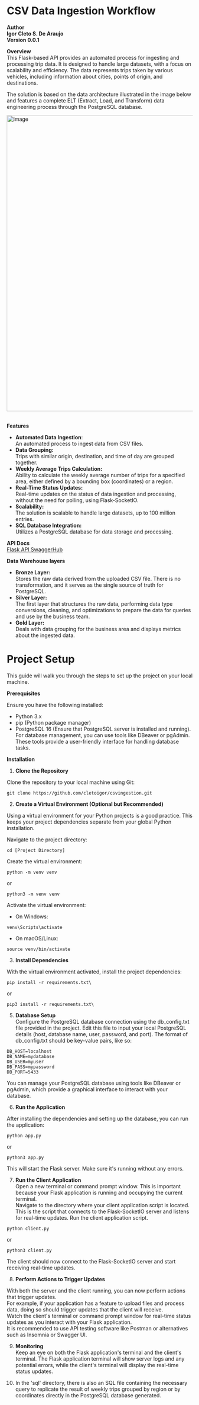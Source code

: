# CSV Data Ingestion Workflow

**Author** <br />
**Igor Cleto S. De Araujo** <br />
**Version 0.0.1** <br />

**Overview** <br />
This Flask-based API provides an automated process for ingesting and processing trip data. It is designed to handle large datasets, with a focus on scalability and efficiency. The data represents trips taken by various vehicles, including information about cities, points of origin, and destinations.

The solution is based on the data architecture illustrated in the image below and features a complete ELT (Extract, Load, and Transform) data engineering process through the PostgreSQL database. <br />

<img width="800" alt="image" src="https://github.com/cletoigor/csvingestion/assets/50745958/56b51afe-b6ec-425e-9333-33adf2728781">

<br /> **Features** <br />
* **Automated Data Ingestion**: <br /> An automated process to ingest data from CSV files. <br />
* **Data Grouping:** <br /> Trips with similar origin, destination, and time of day are grouped together. <br />
* **Weekly Average Trips Calculation:** <br />  Ability to calculate the weekly average number of trips for a specified area, either defined by a bounding box (coordinates) or a region. <br />
* **Real-Time Status Updates:** <br /> Real-time updates on the status of data ingestion and processing, without the need for polling, using Flask-SocketIO. <br />
* **Scalability:** <br /> The solution is scalable to handle large datasets, up to 100 million entries. <br />
* **SQL Database Integration:** <br /> Utilizes a PostgreSQL database for data storage and processing.
  
**API Docs** <br />
[Flask API SwaggerHub](https://app.swaggerhub.com/apis/IgorCleto/data_engineering_challenge_api/1.0#/)

**Data Warehouse layers** <br />
* **Bronze Layer:** <br />
Stores the raw data derived from the uploaded CSV file. There is no transformation, and it serves as the single source of truth for PostgreSQL.
* **Silver Layer:** <br />
The first layer that structures the raw data, performing data type conversions, cleaning, and optimizations to prepare the data for queries and use by the business team.
* **Gold Layer:** <br />
Deals with data grouping for the business area and displays metrics about the ingested data.

# Project Setup
This guide will walk you through the steps to set up the project on your local machine.

**Prerequisites** <br />

Ensure you have the following installed:
* Python 3.x
* pip (Python package manager)
* PostgreSQL 16 (Ensure that PostgreSQL server is installed and running). For database management, you can use tools like DBeaver or pgAdmin. These tools provide a user-friendly interface for handling database tasks.

**Installation**

1) **Clone the Repository**

Clone the repository to your local machine using Git:

```console
git clone https://github.com/cletoigor/csvingestion.git
```
2) **Create a Virtual Environment (Optional but Recommended)**
   
Using a virtual environment for your Python projects is a good practice. This keeps your project dependencies separate from your global Python installation.

Navigate to the project directory:
```console
cd [Project Directory]
```
Create the virtual environment:
```console
python -m venv venv
```
or
```console
python3 -m venv venv
```

Activate the virtual environment:
* On Windows:
```console
venv\Scripts\activate
```
* On macOS/Linux:
```console
source venv/bin/activate
```

3) **Install Dependencies**
   
With the virtual environment activated, install the project dependencies:
```console
pip install -r requirements.txt\
```
or
```console
pip3 install -r requirements.txt\
```

5) **Database Setup**  <br />
Configure the PostgreSQL database connection using the db_config.txt file provided in the project. Edit this file to input your local PostgreSQL details (host, database name, user, password, and port).
The format of db_config.txt should be key-value pairs, like so:

```make
DB_HOST=localhost
DB_NAME=mydatabase
DB_USER=myuser
DB_PASS=mypassword
DB_PORT=5433
```
You can manage your PostgreSQL database using tools like DBeaver or pgAdmin, which provide a graphical interface to interact with your database.

6) **Run the Application**  <br />

After installing the dependencies and setting up the database, you can run the application:
```console
python app.py
```
or
```console
python3 app.py
```
This will start the Flask server. Make sure it's running without any errors.

7) **Run the Client Application**  <br />
Open a new terminal or command prompt window. This is important because your Flask application is running and occupying the current terminal.  <br />
Navigate to the directory where your client application script is located. This is the script that connects to the Flask-SocketIO server and listens for real-time updates.
Run the client application script.

```console
python client.py
```
or
```console
python3 client.py
```

The client should now connect to the Flask-SocketIO server and start receiving real-time updates.

8) **Perform Actions to Trigger Updates**  <br />

With both the server and the client running, you can now perform actions that trigger updates.  <br />
For example, if your application has a feature to upload files and process data, doing so should trigger updates that the client will receive.  <br />
Watch the client's terminal or command prompt window for real-time status updates as you interact with your Flask application.
 <br /> It is recommended to use API testing software like Postman or alternatives such as Insomnia or Swagger UI.

 9) **Monitoring**
<br /> Keep an eye on both the Flask application's terminal and the client's terminal. The Flask application terminal will show server logs and any potential errors, while the client's terminal will display the real-time status updates.

10) In the 'sql' directory, there is also an SQL file containing the necessary query to replicate the result of weekly trips grouped by region or by coordinates directly in the PostgreSQL database generated.










